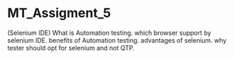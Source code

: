 # MT_Assigment_5
(Selenium IDE) What is Automation testing. which browser support by selenium IDE. benefits of Automation testing. advantages of selenium. why tester should opt for selenium and not QTP.
